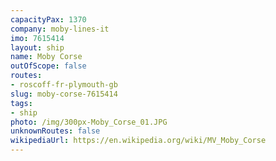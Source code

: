 ```yaml
---
capacityPax: 1370
company: moby-lines-it
imo: 7615414
layout: ship
name: Moby Corse
outOfScope: false
routes:
- roscoff-fr-plymouth-gb
slug: moby-corse-7615414
tags:
- ship
photo: /img/300px-Moby_Corse_01.JPG
unknownRoutes: false
wikipediaUrl: https://en.wikipedia.org/wiki/MV_Moby_Corse
---
```

